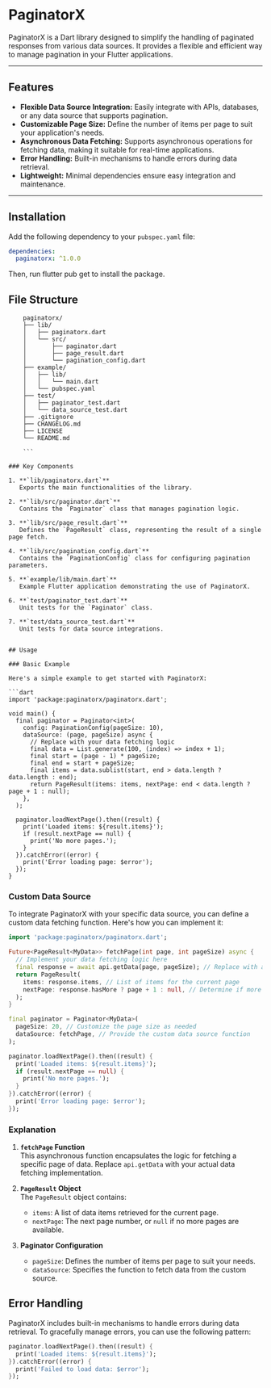 # PaginatorX

PaginatorX is a Dart library designed to simplify the handling of paginated responses from various data sources. It provides a flexible and efficient way to manage pagination in your Flutter applications.

---

## Features

- **Flexible Data Source Integration:** Easily integrate with APIs, databases, or any data source that supports pagination.
- **Customizable Page Size:** Define the number of items per page to suit your application's needs.
- **Asynchronous Data Fetching:** Supports asynchronous operations for fetching data, making it suitable for real-time applications.
- **Error Handling:** Built-in mechanisms to handle errors during data retrieval.
- **Lightweight:** Minimal dependencies ensure easy integration and maintenance.

---

## Installation

Add the following dependency to your `pubspec.yaml` file:

```yaml
dependencies:
  paginatorx: ^1.0.0
```
Then, run flutter pub get to install the package.

## File Structure

```
    paginatorx/
    ├── lib/
    │   ├── paginatorx.dart
    │   └── src/
    │       ├── paginator.dart
    │       ├── page_result.dart
    │       └── pagination_config.dart
    ├── example/
    │   ├── lib/
    │   │   └── main.dart
    │   └── pubspec.yaml
    ├── test/
    │   ├── paginator_test.dart
    │   └── data_source_test.dart
    ├── .gitignore
    ├── CHANGELOG.md
    ├── LICENSE
    └── README.md
    
    ```

### Key Components

1. **`lib/paginatorx.dart`**  
   Exports the main functionalities of the library.

2. **`lib/src/paginator.dart`**  
   Contains the `Paginator` class that manages pagination logic.

3. **`lib/src/page_result.dart`**  
   Defines the `PageResult` class, representing the result of a single page fetch.

4. **`lib/src/pagination_config.dart`**  
   Contains the `PaginationConfig` class for configuring pagination parameters.

5. **`example/lib/main.dart`**  
   Example Flutter application demonstrating the use of PaginatorX.

6. **`test/paginator_test.dart`**  
   Unit tests for the `Paginator` class.

7. **`test/data_source_test.dart`**  
   Unit tests for data source integrations.


## Usage

### Basic Example

Here's a simple example to get started with PaginatorX:

```dart
import 'package:paginatorx/paginatorx.dart';

void main() {
  final paginator = Paginator<int>(
    config: PaginationConfig(pageSize: 10),
    dataSource: (page, pageSize) async {
      // Replace with your data fetching logic
      final data = List.generate(100, (index) => index + 1);
      final start = (page - 1) * pageSize;
      final end = start + pageSize;
      final items = data.sublist(start, end > data.length ? data.length : end);
      return PageResult(items: items, nextPage: end < data.length ? page + 1 : null);
    },
  );

  paginator.loadNextPage().then((result) {
    print('Loaded items: ${result.items}');
    if (result.nextPage == null) {
      print('No more pages.');
    }
  }).catchError((error) {
    print('Error loading page: $error');
  });
}
```


### Custom Data Source

To integrate PaginatorX with your specific data source, you can define a custom data fetching function. Here's how you can implement it:

```dart
import 'package:paginatorx/paginatorx.dart';

Future<PageResult<MyData>> fetchPage(int page, int pageSize) async {
  // Implement your data fetching logic here
  final response = await api.getData(page, pageSize); // Replace with actual API call
  return PageResult(
    items: response.items, // List of items for the current page
    nextPage: response.hasMore ? page + 1 : null, // Determine if more pages are available
  );
}

final paginator = Paginator<MyData>(
  pageSize: 20, // Customize the page size as needed
  dataSource: fetchPage, // Provide the custom data source function
);

paginator.loadNextPage().then((result) {
  print('Loaded items: ${result.items}');
  if (result.nextPage == null) {
    print('No more pages.');
  }
}).catchError((error) {
  print('Error loading page: $error');
});
```

### Explanation

1. **`fetchPage` Function**  
   This asynchronous function encapsulates the logic for fetching a specific page of data. Replace `api.getData` with your actual data fetching implementation.

2. **`PageResult` Object**  
   The `PageResult` object contains:
   - `items`: A list of data items retrieved for the current page.
   - `nextPage`: The next page number, or `null` if no more pages are available.

3. **Paginator Configuration**  
   - `pageSize`: Defines the number of items per page to suit your needs.
   - `dataSource`: Specifies the function to fetch data from the custom source.


## Error Handling

PaginatorX includes built-in mechanisms to handle errors during data retrieval. To gracefully manage errors, you can use the following pattern:

```dart
paginator.loadNextPage().then((result) {
  print('Loaded items: ${result.items}');
}).catchError((error) {
  print('Failed to load data: $error');
});
```
